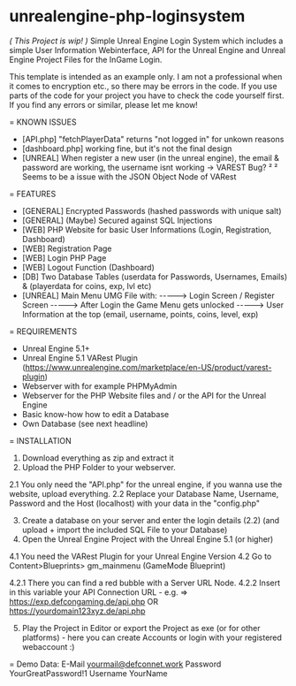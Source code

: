 # unrealengine-php-loginsystem

*( This Project is wip! )*
Simple Unreal Engine Login System which includes a simple User Information Webinterface, API for the Unreal Engine and Unreal Engine Project Files for the InGame Login.

This template is intended as an example only. I am not a professional when it comes to encryption etc., so there may be errors in the code. 
If you use parts of the code for your project you have to check the code yourself first. If you find any errors or similar, please let me know!

=
KNOWN ISSUES
- [API.php] "fetchPlayerData" returns "not logged in" for unkown reasons
- [dashboard.php] working fine, but it's not the final design
- [UNREAL] When register a new user (in the unreal engine), the email & password are working, the username isnt working -> VAREST Bug? ²
² Seems to be a issue with the JSON Object Node of VARest

=
FEATURES
- [GENERAL] Encrypted Passwords (hashed passwords with unique salt)
- [GENERAL] (Maybe) Secured against SQL Injections
- [WEB] PHP Website for basic User Informations (Login, Registration, Dashboard)
- [WEB] Registration Page
- [WEB] Login PHP Page
- [WEB] Logout Function (Dashboard)
- [DB] Two Database Tables (userdata for Passwords, Usernames, Emails) & (playerdata for coins, exp, lvl etc)
- [UNREAL] Main Menu UMG File with:
-----> Login Screen / Register Screen
-----> After Login the Game Menu gets unlocked
-----> User Information at the top (email, username, points, coins, level, exp)

=
REQUIREMENTS
- Unreal Engine 5.1+
- Unreal Engine 5.1 VARest Plugin (https://www.unrealengine.com/marketplace/en-US/product/varest-plugin)
- Webserver with for example PHPMyAdmin
- Webserver for the PHP Website files and / or the API for the Unreal Engine
- Basic know-how how to edit a Database
- Own Database (see next headline)

=
INSTALLATION 
1. Download everything as zip and extract it
2. Upload the PHP Folder to your webserver.

2.1 You only need the "API.php" for the unreal engine, if you wanna use the website, upload everything.
2.2 Replace your Database Name, Username, Password and the Host (localhost) with your data in the "config.php"

3. Create a database on your server and enter the login details (2.2) (and upload + import the included SQL File to your Database)
4. Open the Unreal Engine Project with the Unreal Engine 5.1 (or higher)

4.1 You need the VARest Plugin for your Unreal Engine Version
4.2 Go to Content>Blueprints> gm_mainmenu (GameMode Blueprint)

4.2.1 There you can find a red bubble with a Server URL Node. 
4.2.2 Insert in this variable your API Connection URL - e.g. => https://exp.defcongaming.de/api.php OR https://yourdomain123xyz.de/api.php

5. Play the Project in Editor or export the Project as exe (or for other platforms) - here you can create Accounts or login with your registered webaccount :)


=
Demo Data:
E-Mail        yourmail@defconnet.work
Password      YourGreatPassword!1
Username      YourName
